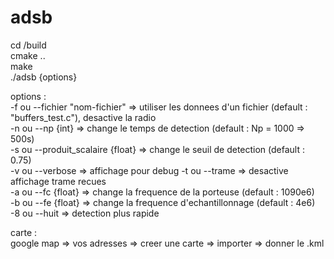 # adsb

cd /build   
cmake ..    
make    
./adsb {options}    

options :       
          -f ou --fichier "nom-fichier"              => utiliser les donnees d'un fichier (default : "buffers_test.c"), desactive la radio   
          -n ou --np {int}                           => change le temps de detection (default : Np = 1000 => 500s)    
          -s ou --produit_scalaire {float}           => change le seuil de detection (default : 0.75)    
          -v ou --verbose                            => affichage pour debug 
          -t ou --trame                              => desactive affichage trame recues   
          -a ou --fc {float}                         => change la frequence de la porteuse (default : 1090e6)  
          -b ou --fe {float}                         => change la frequence d'echantillonnage (default : 4e6)   
          -8 ou --huit                               => detection plus rapide  


carte :         
google map => vos adresses => creer une carte => importer => donner le .kml     